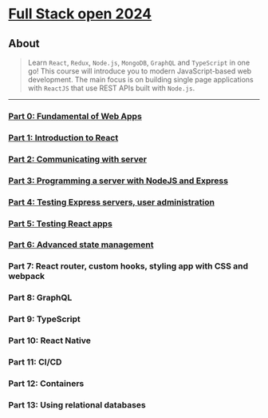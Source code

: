 # [Full Stack open 2024](https://fullstackopen.com/en/)

## About

> Learn `React`, `Redux`, `Node.js`, `MongoDB`, `GraphQL` and `TypeScript` in one go! This course will introduce you to modern JavaScript-based web development. The main focus is on building single page applications with `ReactJS` that use REST APIs built with `Node.js`.

---

### [Part 0: Fundamental of Web Apps](./part0)

### [Part 1: Introduction to React](./part1)

### [Part 2: Communicating with server](./part2)

### [Part 3: Programming a server with NodeJS and Express](./part3)

### [Part 4: Testing Express servers, user administration](./part4)

### [Part 5: Testing React apps](./part5)

### [Part 6: Advanced state management](./part6)

### Part 7: React router, custom hooks, styling app with CSS and webpack

### Part 8: GraphQL

### Part 9: TypeScript

### Part 10: React Native

### Part 11: CI/CD

### Part 12: Containers

### Part 13: Using relational databases

